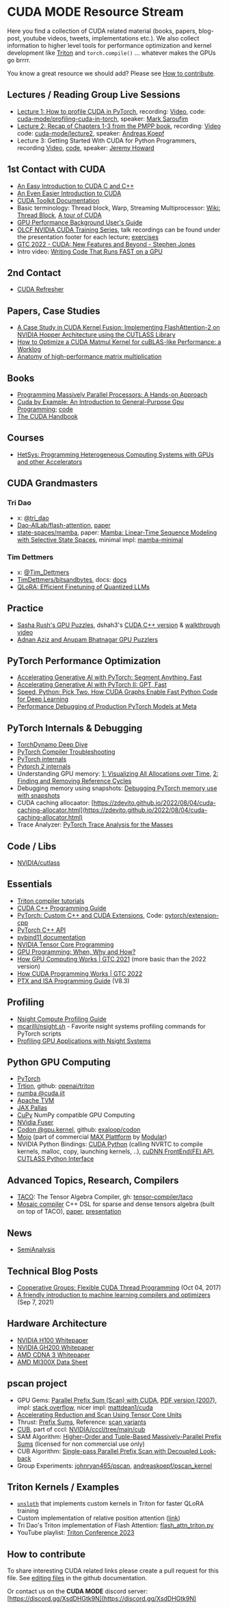 # CUDA MODE Resource Stream

Here you find a collection of CUDA related material (books, papers, blog-post, youtube videos, tweets, implementations etc.). We also collect information to higher level tools for performance optimization and kernel development like [Triton](https://triton-lang.org) and `torch.compile()` ... whatever makes the GPUs go brrrr.

You know a great resource we should add? Please see [How to contribute](#how-to-contribute).

## Lectures / Reading Group Live Sessions
- [Lecture 1: How to profile CUDA in PyTorch](https://docs.google.com/presentation/d/110dnMW94LX1ySWxu9La17AVUxjgSaQDLOotFC3BZZD4/edit?usp=sharing), recording: [Video](https://www.youtube.com/watch?v=LuhJEEJQgUM&t=751s), code: [cuda-mode/profiling-cuda-in-torch](https://github.com/cuda-mode/profiling-cuda-in-torch), speaker: [Mark Saroufim](https://twitter.com/marksaroufim)
- [Lecture 2: Recap of Chapters 1-3 from the PMPP book](https://docs.google.com/presentation/d/1deqvEHdqEC4LHUpStO6z3TT77Dt84fNAvTIAxBJgDck/edit?usp=sharing), recording: [Video](https://youtu.be/NQ-0D5Ti2dc?si=dhcC_2rLjeXiAbpv) code: [cuda-mode/lecture2](https://github.com/cuda-mode/lecture2), speaker: [Andreas Koepf](https://twitter.com/neurosp1ke)
- Lecture 3: Getting Started With CUDA for Python Programmers, recording [Video](https://youtu.be/4sgKnKbR-WE?si=qAzVY5sACguFCr6E), [code](https://github.com/cuda-mode/lecture2/tree/main/lecture3), speaker: [Jeremy Howard](https://twitter.com/jeremyphoward)



## 1st Contact with CUDA
- [An Easy Introduction to CUDA C and C++](https://developer.nvidia.com/blog/easy-introduction-cuda-c-and-c/)
- [An Even Easier Introduction to CUDA](https://developer.nvidia.com/blog/even-easier-introduction-cuda/)
- [CUDA Toolkit Documentation ](https://docs.nvidia.com/cuda/)
- Basic terminology: Thread block, Warp, Streaming Multiprocessor: [Wiki: Thread Block](https://en.wikipedia.org/wiki/Thread_block_(CUDA_programming)), [A tour of CUDA](https://tbetcke.github.io/hpc_lecture_notes/cuda_introduction.html)
- [GPU Performance Background User's Guide](https://docs.nvidia.com/deeplearning/performance/dl-performance-gpu-background/index.html)
- [OLCF NVIDIA CUDA Training Series](https://www.olcf.ornl.gov/cuda-training-series/), talk recordings can be found under the presentation footer for each lecture; [exercises](https://github.com/olcf/cuda-training-series)
- [GTC 2022 - CUDA: New Features and Beyond - Stephen Jones](https://www.youtube.com/watch?v=SAm4gwkj2Ko)
- Intro video: [Writing Code That Runs FAST on a GPU](https://youtu.be/8sDg-lD1fZQ)


## 2nd Contact
- [CUDA Refresher](https://developer.nvidia.com/blog/tag/cuda-refresher/)


## Papers, Case Studies
- [A Case Study in CUDA Kernel Fusion: Implementing FlashAttention-2 on NVIDIA Hopper Architecture using the CUTLASS Library](https://arxiv.org/abs/2312.11918)
- [How to Optimize a CUDA Matmul Kernel for cuBLAS-like Performance: a Worklog](https://siboehm.com/articles/22/CUDA-MMM)
- [Anatomy of high-performance matrix multiplication](https://dl.acm.org/doi/10.1145/1356052.1356053)


## Books
- [Programming Massively Parallel Processors: A Hands-on Approach](https://www.amazon.com/Programming-Massively-Parallel-Processors-Hands/dp/0323912311)
- [Cuda by Example: An Introduction to General-Purpose Gpu Programming](https://edoras.sdsu.edu/~mthomas/docs/cuda/cuda_by_example.book.pdf); [code](https://github.com/tpn/cuda-by-example)
- [The CUDA Handbook](https://www.cudahandbook.com/)


## Courses
- [HetSys: Programming Heterogeneous Computing Systems with GPUs and other Accelerators](https://safari.ethz.ch/projects_and_seminars/fall2022/doku.php?id%253Dheterogeneous_systems)


## CUDA Grandmasters

### Tri Dao
- x: [@tri_dao](https://twitter.com/tri_dao)
- [Dao-AILab/flash-attention](https://github.com/Dao-AILab/flash-attention), [paper](https://arxiv.org/abs/2205.14135)
- [state-spaces/mamba](https://github.com/state-spaces/mamba), paper: [Mamba: Linear-Time Sequence Modeling with Selective State Spaces](https://arxiv.org/abs/2312.00752), minimal impl: [mamba-minimal](https://github.com/johnma2006/mamba-minimal)


### Tim Dettmers
- x: [@Tim_Dettmers](https://twitter.com/Tim_Dettmers)
- [TimDettmers/bitsandbytes](https://github.com/TimDettmers/bitsandbytes), docs: [docs](https://bitsandbytes.readthedocs.io/en/latest/)
- [QLoRA: Efficient Finetuning of Quantized LLMs](https://arxiv.org/abs/2305.14314)


## Practice
- [Sasha Rush's GPU Puzzles](https://github.com/srush/GPU-Puzzles), dshah3's [CUDA C++ version](https://github.com/dshah3/GPU-Puzzles) & [walkthrough video](https://www.youtube.com/watch?v=3frRR6fycgM)
- [Adnan Aziz and Anupam Bhatnagar GPU Puzzlers](http://www.gpupuzzlers.com/)


## PyTorch Performance Optimization
- [Accelerating Generative AI with PyTorch: Segment Anything, Fast](https://pytorch.org/blog/accelerating-generative-ai/)
- [Accelerating Generative AI with PyTorch II: GPT, Fast](https://pytorch.org/blog/accelerating-generative-ai-2/)
- [Speed, Python: Pick Two. How CUDA Graphs Enable Fast Python Code for Deep Learning](https://blog.fireworks.ai/speed-python-pick-two-how-cuda-graphs-enable-fast-python-code-for-deep-learning-353bf6241248)
- [Performance Debugging of Production PyTorch Models at Meta](https://pytorch.org/blog/performance-debugging-of-production-pytorch-models-at-meta/)


## PyTorch Internals & Debugging
- [TorchDynamo Deep Dive](https://pytorch.org/docs/stable/torch.compiler_deepdive.html)
- [PyTorch Compiler Troubleshooting](https://github.com/pytorch/pytorch/blob/main/docs/source/torch.compiler_troubleshooting.rst)
- [PyTorch internals](http://blog.ezyang.com/2019/05/pytorch-internals/)
- [Pytorch 2 internals](https://drive.google.com/file/d/1XBox0G3FI-71efQQjmqGh0-VkCd-AHPL/view)
- Understanding GPU memory: [1: Visualizing All Allocations over Time](https://pytorch.org/blog/understanding-gpu-memory-1/), [2: Finding and Removing Reference Cycles](https://pytorch.org/blog/understanding-gpu-memory-2/)
- Debugging memory using snapshots: [Debugging PyTorch memory use with snapshots](https://zdevito.github.io/2022/08/16/memory-snapshots.html)
- CUDA caching allocaator: [https://zdevito.github.io/2022/08/04/cuda-caching-allocator.html](https://zdevito.github.io/2022/08/04/cuda-caching-allocator.html)
- Trace Analyzer:  [PyTorch Trace Analysis for the Masses](https://pytorch.org/blog/trace-analysis-for-masses/)


## Code / Libs
- [NVIDIA/cutlass](https://github.com/NVIDIA/cutlass)


## Essentials
- [Triton compiler tutorials](https://triton-lang.org/main/getting-started/tutorials/index.html)
- [CUDA C++ Programming Guide](https://docs.nvidia.com/cuda/cuda-c-programming-guide/)
- [PyTorch: Custom C++ and CUDA Extensions](https://pytorch.org/tutorials/advanced/cpp_extension.html), Code: [pytorch/extension-cpp](https://github.com/pytorch/extension-cpp/tree/master)
- [PyTorch C++ API](https://pytorch.org/cppdocs/index.html)
- [pybind11 documentation](https://pybind11.readthedocs.io/en/stable/)
- [NVIDIA Tensor Core Programming](https://leimao.github.io/blog/NVIDIA-Tensor-Core-Programming/)
- [GPU Programming: When, Why and How?](https://enccs.github.io/gpu-programming/#)
- [How GPU Computing Works | GTC 2021](https://youtu.be/3l10o0DYJXg?si=t5FHswnibAbo3s0t) (more basic than the 2022 version)
- [How CUDA Programming Works | GTC 2022](https://youtu.be/n6M8R8-PlnE?si=cJ4dWtpYaPoIuJ0q)
- [PTX and ISA Programming Guide](https://docs.nvidia.com/cuda/parallel-thread-execution/index.html) (V8.3)


## Profiling
- [Nsight Compute Profiling Guide](https://docs.nvidia.com/nsight-compute/ProfilingGuide/index.html)
- [mcarilli/nsight.sh](https://gist.github.com/mcarilli/376821aa1a7182dfcf59928a7cde3223) - Favorite nsight systems profiling commands for PyTorch scripts
- [Profiling GPU Applications with Nsight Systems](https://www.youtube.com/watch?v=kKANP0kL_hk)


## Python GPU Computing
- [PyTorch](https://pytorch.org/)
- [Trtion](https://triton-lang.org/main/index.html), github: [openai/triton](https://github.com/openai/triton/)
- [numba @cuda.jit](https://numba.readthedocs.io/en/stable/cuda/kernels.html)
- [Apache TVM](https://tvm.apache.org/)
- [JAX Pallas](https://jax.readthedocs.io/en/latest/pallas/index.html)
- [CuPy](https://cupy.dev/) NumPy compatible GPU Computing
- [NVidia Fuser](https://github.com/NVIDIA/Fuser/)
- [Codon @gpu.kernel](https://docs.exaloop.io/codon/advanced/gpu), github: [exaloop/codon](https://github.com/exaloop/codon)
- [Mojo](https://docs.modular.com/mojo/manual/) (part of commercial [MAX Plattform](https://www.modular.com/max) by [Modular](https://www.modular.com))
- NVIDIA Python Bindings: [CUDA Python](https://github.com/NVIDIA/cuda-python) (calling NVRTC to compile kernels, malloc, copy, launching kernels, ..), [cuDNN FrontEnd(FE) API](https://github.com/NVIDIA/cudnn-frontend), [CUTLASS Python Interface](https://github.com/NVIDIA/cutlass/tree/main/python)


## Advanced Topics, Research, Compilers
- [TACO](http://tensor-compiler.org/): The Tensor Algebra Compiler, gh: [tensor-compiler/taco](https://github.com/tensor-compiler/taco)
- [Mosaic compiler](https://github.com/manya-bansal/mosaic) C++ DSL for sparse and dense tensors algebra (built on top of TACO), [paper](https://dl.acm.org/doi/10.1145/3591236), [presentation](https://aha.stanford.edu/mosaic-interoperable-compiler-tensor-algebra)


## News
- [SemiAnalysis](https://www.semianalysis.com/)


## Technical Blog Posts
- [Cooperative Groups: Flexible CUDA Thread Programming](https://developer.nvidia.com/blog/cooperative-groups/) (Oct 04, 2017)
- [A friendly introduction to machine learning compilers and optimizers](https://huyenchip.com/2021/09/07/a-friendly-introduction-to-machine-learning-compilers-and-optimizers.html) (Sep 7, 2021)

## Hardware Architecture
- [NVIDIA H100 Whitepaper](https://resources.nvidia.com/en-us-tensor-core/gtc22-whitepaper-hopper)
- [NVIDIA GH200 Whitepaper](https://resources.nvidia.com/en-us-grace-cpu/nvidia-grace-hopper)
- [AMD CDNA 3 Whitepaper](https://www.amd.com/content/dam/amd/en/documents/instinct-tech-docs/white-papers/amd-cdna-3-white-paper.pdf)
- [AMD MI300X Data Sheet](https://www.amd.com/content/dam/amd/en/documents/instinct-tech-docs/data-sheets/amd-instinct-mi300x-data-sheet.pdf)


## pscan project
- GPU Gems: [Parallel Prefix Sum (Scan) with CUDA](https://developer.nvidia.com/gpugems/gpugems3/part-vi-gpu-computing/chapter-39-parallel-prefix-sum-scan-cuda), [PDF version (2007)](https://developer.download.nvidia.com/compute/cuda/1.1-Beta/x86_website/projects/scan/doc/scan.pdf), impl: [stack overflow](https://stackoverflow.com/a/30835030/387870), nicer impl: [mattdean1/cuda](https://github.com/mattdean1/cuda)
- [Accelerating Reduction and Scan Using Tensor Core Units](https://arxiv.org/abs/1811.09736)
- Thrust: [Prefix Sums](https://docs.nvidia.com/cuda/thrust/index.html#prefix-sums), Reference: [scan variants](https://thrust.github.io/doc/group__prefixsums.html)
- [CUB](https://nvlabs.github.io/cub/), part of cccl: [NVIDIA/cccl/tree/main/cub](https://github.com/NVIDIA/cccl/tree/main/cub)
- SAM Algorithm: [Higher-Order and Tuple-Based Massively-Parallel Prefix Sums](https://userweb.cs.txstate.edu/~mb92/papers/pldi16.pdf) (licensed for non commercial use only)
- CUB Algorithm: [Single-pass Parallel Prefix Scan with Decoupled Look-back](https://research.nvidia.com/publication/2016-03_single-pass-parallel-prefix-scan-decoupled-look-back)
- Group Experiments: [johnryan465/pscan](https://github.com/johnryan465/pscan), [andreaskoepf/pscan_kernel](https://github.com/andreaskoepf/pscan_kernel)


## Triton Kernels / Examples

- [`unsloth`](https://github.com/unslothai/unsloth) that implements custom kernels in Triton for faster QLoRA training
- Custom implementation of relative position attention ([link](https://github.com/pytorch-labs/segment-anything-fast/blob/main/segment_anything_fast/flash_4.py))
- Tri Dao's Triton implementation of Flash Attention: [flash_attn_triton.py](https://github.com/Dao-AILab/flash-attention/blob/main/flash_attn/flash_attn_triton.py)
- YouTube playlist: [Triton Conference 2023](https://www.youtube.com/watch?v=ZGU0Yw7mORE&list=PLc_vA1r0qoiRZfUC3o4_yjj0FtWvodKAz)

## How to contribute
To share interesting CUDA related links please create a pull request for this file. See [editing files](https://docs.github.com/en/repositories/working-with-files/managing-files/editing-files) in the github documentation.

Or contact us on the **CUDA MODE** discord server: [https://discord.gg/XsdDHGtk9N](https://discord.gg/XsdDHGtk9N)
